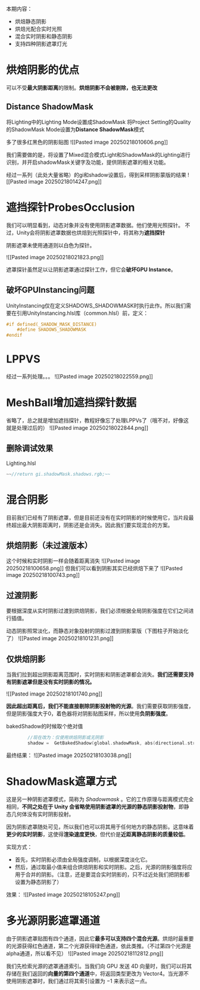 本期内容：
- 烘焙静态阴影
- 烘焙光配合实时光照
- 混合实时阴影和静态阴影
- 支持四种阴影遮罩灯光

# 烘焙阴影的优点
可以不受**最大阴影距离**的限制。**烘焙阴影不会被剔除，也无法更改**

## Distance ShadowMask
将Lighting中的Lighting Mode设置成ShadowMask
将Project Setting的Quality的ShadowMask Mode设置为**Distance ShadowMask**模式

多了很多红黑色的阴影贴图
![[Pasted image 20250218010606.png]]

我们需要做的是，将设置了Mixed混合模式Light和ShadowMask的Lighting进行识别，并开启shadowMask关键字及功能，提供阴影遮罩的相关功能。

经过一系列（此处大量省略）的gi和shadow设置后，得到采样阴影蒙版的结果
![[Pasted image 20250218014247.png]]
# 遮挡探针ProbesOcclusion
我们可以明显看到，动态对象并没有使用阴影遮罩数据。他们使用光照探针。
不过，Unity会将阴影遮罩数据也烘焙到光照探针中，将其称为**遮挡探针**

阴影遮罩未使用通道则以白色为探针。

![[Pasted image 20250218021823.png]]

遮罩探针虽然足以让阴影遮罩通过探针工作，但它会**破坏GPU Instance**。
## 破坏GPUInstancing问题
UnityInstancing仅在定义SHADOWS_SHADOWMASK时执行此作。所以我们需要在引用UnityInstancing.hlsl库（common.hlsl）前，定义：
```c++
#if defined(_SHADOW_MASK_DISTANCE)
	#define SHADOWS_SHADOWMASK
#endif
```

# LPPVS
经过一系列处理。。。
![[Pasted image 20250218022559.png]]
# MeshBall增加遮挡探针数据
省略了，总之就是增加遮挡探针，教程好像忘了处理LPPVs了（哦不对，好像这就是处理过后的）
![[Pasted image 20250218022844.png]]
## 删除调试效果
Lighting.hlsl
```c++
~~//return gi.shadowMask.shadows.rgb;~~
```


# 混合阴影
目前我们已经有了阴影遮罩，但是目前还没有在实时阴影的时候使用它，当片段最终超出最大阴影距离时，阴影还是会消失。因此我们要实现混合的方案。


## 烘焙阴影（未过渡版本）
这个时候和实时阴影一样会随着距离消失
![[Pasted image 20250218100658.png]]
但我们可以看到阴影其实已经烘焙下来了
![[Pasted image 20250218100743.png]]

## 过渡阴影
要根据深度从实时阴影过渡到烘焙阴影，我们必须根据全局阴影强度在它们之间进行插值。

动态阴影照常淡化，而静态对象投射的阴影过渡到阴影蒙版（下图柱子开始淡化了）
![[Pasted image 20250218101231.png]]
## 仅烘焙阴影
当我们拉到超出阴影距离范围时，实时阴影和阴影遮罩都会消失。**我们还需要支持有阴影遮罩但是没有实时阴影的情况。**

![[Pasted image 20250218101740.png]]

**因此超出距离后，我们不能直接剔除阴影投射物的光源**。我们需要获取阴影强度，但是阴影强度大于0，着色器将对阴影贴图采样，所以使用**负阴影强度**。

bakedShadow的时候取个绝对值

```c++
        //现在改为：仅使用烘焙阴影或无阴影
        shadow =  GetBakedShadow(global.shadowMask, abs(directional.strength));
```

最终结果：
![[Pasted image 20250218103038.png]]

# ShadowMask遮罩方式
这是另一种阴影遮罩模式，简称为 _Shadowmask_ 。它的工作原理与距离模式完全相同，**不同之处在于 Unity 会省略使用阴影遮罩的光源的静态阴影投射物**，即静态几何体没有实时阴影投射。

因为阴影遮罩随处可见，所以我们也可以将其用于任何地方的静态阴影。这意味着**更少的实时阴影**，这使得**渲染速度更快**，但代价是**近距离静态阴影的质量较低**。

实现方式：
- 首先，实时阴影必须由全局强度调制，以根据深度淡化它。
- 然后，通过取最小值来组合烘焙阴影和实时阴影。之后，光源的阴影强度将应用于合并的阴影。（注意，还是要混合实时阴影的，只不过近处我们把阴影都设置为静态阴影了）

效果：
![[Pasted image 20250218105247.png]]


# 多光源阴影遮罩通道
由于阴影遮罩贴图有四个通道，因此它**最多可以支持四个混合光源**。烘焙时最重要的光源获得红色通道，第二个光源获得绿色通道，依此类推。（不过第四个光源是alpha通道，所以看不见）
![[Pasted image 20250218112812.png]]

我们先检索光源的遮罩通道索引。当我们向 GPU 发送 4D 向量时，我们可以将其存储在我们返回的**向量的第四个通道**中，将返回类型更改为 Vector4。当光源不使用阴影遮罩时，我们通过将其索引设置为 −1 来表示这一点。